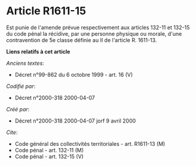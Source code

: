 # Article R1611-15

Est punie de l'amende prévue respectivement aux articles 132-11 et 132-15 du code pénal la récidive, par une personne
physique ou morale, d'une contravention de 5e classe définie au II de l'article R. 1611-13.

**Liens relatifs à cet article**

_Anciens textes_:

  - Décret n°99-862 du 6 octobre 1999 - art. 16 (V)

_Codifié par_:

  - Décret n°2000-318 2000-04-07

_Créé par_:

  - Décret n°2000-318 2000-04-07 jorf 9 avril 2000

_Cite_:

  - Code général des collectivités territoriales - art. R1611-13 (M)
  - Code pénal - art. 132-11 (M)
  - Code pénal - art. 132-15 (V)
